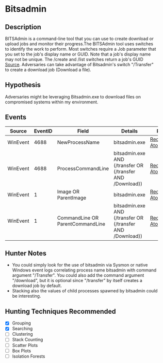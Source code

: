 # Bitsadmin
## Description
BITSAdmin is a command-line tool that you can use to create download or upload jobs and monitor their progress.The BITSAdmin tool uses switches to identify the work to perform. Most switches require a Job parameter that you set to the job's display name or GUID. Note that a job's display name may not be unique. The /create and /list switches return a job's GUID [Source](https://msdn.microsoft.com/en-us/library/windows/desktop/aa362813(v=vs.85).aspx). Adversaries can take advantage of Bitsadmin's switch "/Transfer" to create a download job (Download a file).


## Hypothesis
Adversaries might be leveraging Bitsadmin.exe to download files on compromised systems within my environment.


## Events

| Source | EventID | Field | Details | Reference | 
|--------|---------|-------|---------|-----------| 
| WinEvent | 4688 | NewProcessName | bitsadmin.exe | [RedCanary-AtomicRedTeam](https://github.com/redcanaryco/atomic-red-team/blob/master/Windows/Execution/Bitsadmin.md) |
| WinEvent | 4688 | ProcessCommandLine | bitsadmin.exe AND (/transfer OR (/transfer AND /Download)) | [RedCanary-AtomicRedTeam](https://github.com/redcanaryco/atomic-red-team/blob/master/Windows/Execution/Bitsadmin.md) |
| WinEvent | 1 | Image OR ParentImage | bitsadmin.exe | [RedCanary-AtomicRedTeam](https://github.com/redcanaryco/atomic-red-team/blob/master/Windows/Execution/Bitsadmin.md) |
| WinEvent | 1 | CommandLine OR ParentCommandLine | bitsadmin.exe AND (/transfer OR (/transfer AND /Download)) | [RedCanary-AtomicRedTeam](https://github.com/redcanaryco/atomic-red-team/blob/master/Windows/Execution/Bitsadmin.md) |


## Hunter Notes
* You could simply look for the use of bitsadmin via Sysmon or native Windows event logs correlating process name bitsadmin with command argument "/Transfer". You could also add the command argument "/download", but it is optional since "/transfer" by itself creates a download job by default. 
* Stacking also the values of child processes spawned by bitsadmin could be interesting.

## Hunting Techniques Recommended

- [x] Grouping
- [x] Searching
- [ ] Clustering
- [ ] Stack Counting
- [ ] Scatter Plots
- [ ] Box Plots
- [ ] Isolation Forests